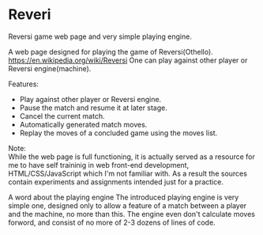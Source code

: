 # Reveri
Reversi game web page and very simple playing engine.

A web page designed for playing the game of Reversi(Othello).
https://en.wikipedia.org/wiki/Reversi
One can play against other player or Reversi engine(machine).

Features:
  - Play against other player or Reversi engine.
  - Pause the match and resume it at later stage.
  - Cancel the current match.
  - Automatically generated match moves.
  - Replay the moves of a concluded game using the moves list.
  
Note:  
While the web page is full functioning, it is actually served as a resource for me
to have self traininig in web front-end development, HTML/CSS/JavaScript which I'm not familiar with.
As a result the sources contain experiments and assignments intended just for a practice.

A word about the playing engine
The introduced playing engine is very simple one, designed only to allow a feature
of a match between a player and the machine, no more than this.
The engine even don't calculate moves forword, and consist of no more of 2-3 dozens
of lines of code.
